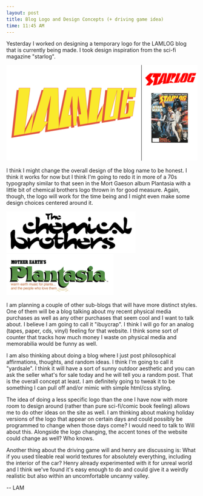 ```yaml
---
layout: post
title: Blog Logo and Design Concepts (+ driving game idea)
time: 11:45 AM
---
```

 
Yesterday I worked on designing a temporary logo for the LAMLOG blog that is currently being made. I took design inspiration from the sci-fi magazine "starlog". 

![Influence of Logo](/assets/img/lamlog/logoinfluence.png)

I think I might change the overall design of the blog name to be honest. I think it works for now but I think I'm going to redo it in more of a 70s typography similar to that seen in the Mort Gaeson album Plantasia with a little bit of chemical brothers logo thrown in for good measure. Again, though, the logo will work for the time being and I might even make some design choices centered around it. 

![The Chemical Brothers](assets\img\lamlog\chemicalbrothers.png)
![Plantasia](assets\img\lamlog\plantasia.png)

I am planning a couple of other sub-blogs that will have more distinct styles. One of them will be a blog talking about my recent physical media purchases as well as any other purchases that seem cool and I want to talk about. I believe I am going to call it "ibuycrap". I think I will go for an analog (tapes, paper, cds, vinyl) feeling for that website. I think some sort of counter that tracks how much money I waste on physical media and memorabilia would be funny as well.
 
I am also thinking about doing a blog where I just post philosophical affirmations, thoughts, and random ideas. I think I'm going to call it "yardsale". I think it will have a sort of sunny outdoor aesthetic and you can ask the seller what's for sale today and he will tell you a random post. That is the overall concept at least. I am definitely going to tweak it to be something I can pull off and/or mimic with simple html/css styling. 
 
The idea of doing a less specific logo than the one I have now with more room to design around (rather than pure sci-fi/comic book feeling) allows me to do other ideas on the site as well. I am thinking about making holiday versions of the logo that appear on certain days and could possibly be programmed to change when those days come? I would need to talk to Will about this. Alongside the logo changing, the accent tones of the website could change as well? Who knows. 
 
Another thing about the driving game will and henry are discussing is: What if you used tileable real world textures for absolutely everything, including the interior of the car? Henry already experimented with it for unreal world and I think we've found it's easy enough to do and could give it a weirdly realistic but also within an uncomfortable uncanny valley. 
 
--
LAM
